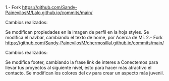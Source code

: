
1.- Fork https://github.com/Sandy-PainevilosM/Lalo.github.io/commits/main/

Cambios realizados:

Se modifican propiedades en la imagen de perfil en la hoja styles.
Se modifica el navbar, cambiando el texto de home, por Acerca de Mí.
2.- Fork https://github.com/Sandy-PainevilosM/chermosillal.github.io/commits/main/

Cambios realizados:

Se modifica footer, cambiando la frase link de interes a Conectemos para llevar tus proyectos al siguiente nivel, esto para hacer más atractivo el contacto.
Se modifican los colores del cv para crear un aspecto más juvenil.
